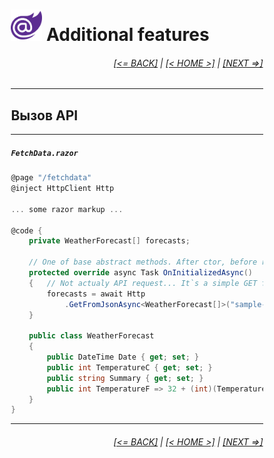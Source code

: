 <div style="width:80%; margin-left:10%;">

# <img src="./images/blazor_logo_transparent.png " width="50" /> Additional features

<div style="text-align:right;">

###### [[<= BACK]](04.md) | [[< HOME >]](00.md) | [[NEXT =>]](05.2.md)

</div>

---

## Вызов API

---

##### `FetchData.razor`

```csharp
@page "/fetchdata"
@inject HttpClient Http

... some razor markup ...

@code {
    private WeatherForecast[] forecasts;

    // One of base abstract methods. After ctor, before render.
    protected override async Task OnInitializedAsync()
    {   // Not actualy API request... It`s a simple GET from server
        forecasts = await Http
            .GetFromJsonAsync<WeatherForecast[]>("sample-data/weather.json");
    }

    public class WeatherForecast
    {
        public DateTime Date { get; set; }
        public int TemperatureC { get; set; }
        public string Summary { get; set; }
        public int TemperatureF => 32 + (int)(TemperatureC / 0.5556);
    }
}
```

---

<div style="text-align:right;">

###### [[<= BACK]](04.md) | [[< HOME >]](00.md) | [[NEXT =>]](05.2.md)

</div>

</div>
